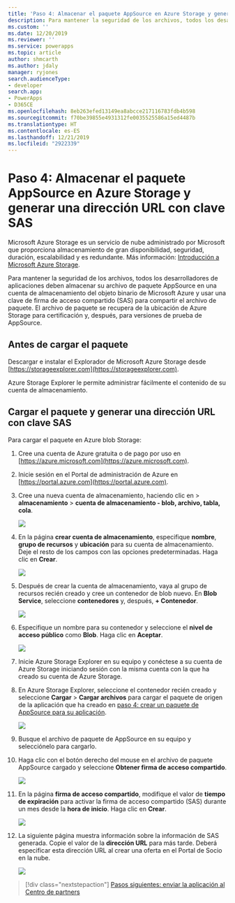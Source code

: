 ```yaml
---
title: 'Paso 4: Almacenar el paquete AppSource en Azure Storage y generar una dirección URL con clave SAS (Common Data Service) | Microsoft Docs'
description: Para mantener la seguridad de los archivos, todos los desarrolladores de aplicaciones deben almacenar su archivo de paquete AppSource en una cuenta de almacenamiento del objeto binario de Microsoft Azure y usar una clave de firma de acceso compartido (SAS) para compartir el archivo de paquete. El archivo de paquete se recupera de la ubicación de Azure Storage para certificación y, después, para versiones de prueba de AppSource.
ms.custom: ''
ms.date: 12/20/2019
ms.reviewer: ''
ms.service: powerapps
ms.topic: article
author: shmcarth
ms.author: jdaly
manager: ryjones
search.audienceType:
- developer
search.app:
- PowerApps
- D365CE
ms.openlocfilehash: 8eb263efed13149ea8abcce217116783fdb4b598
ms.sourcegitcommit: f70be39855e4931312fe0035525586a15ed4487b
ms.translationtype: HT
ms.contentlocale: es-ES
ms.lasthandoff: 12/21/2019
ms.locfileid: "2922339"
---
```

# <a name="step-4-store-your-appsource-package-on-azure-storage-and-generate-a-url-with-sas-key"></a>Paso 4: Almacenar el paquete AppSource en Azure Storage y generar una dirección URL con clave SAS

Microsoft Azure Storage es un servicio de nube administrado por Microsoft que proporciona almacenamiento de gran disponibilidad, seguridad, duración, escalabilidad y es redundante. Más información: [Introducción a Microsoft Azure Storage](https://docs.microsoft.com/azure/storage/common/storage-introduction).

Para mantener la seguridad de los archivos, todos los desarrolladores de aplicaciones deben almacenar su archivo de paquete AppSource en una cuenta de almacenamiento del objeto binario de Microsoft Azure y usar una clave de firma de acceso compartido (SAS) para compartir el archivo de paquete. El archivo de paquete se recupera de la ubicación de Azure Storage para certificación y, después, para versiones de prueba de AppSource.

## <a name="before-you-upload-your-package"></a>Antes de cargar el paquete

Descargar e instalar el Explorador de Microsoft Azure Storage desde [https://storageexplorer.com](https://storageexplorer.com).

Azure Storage Explorer le permite administrar fácilmente el contenido de su cuenta de almacenamiento.

## <a name="upload-your-package-and-generate-a-url-with-sas-key"></a>Cargar el paquete y generar una dirección URL con clave SAS

Para cargar el paquete en Azure blob Storage:

1. Cree una cuenta de Azure gratuita o de pago por uso en [https://azure.microsoft.com](https://azure.microsoft.com).
2. Inicie sesión en el Portal de administración de Azure en [https://portal.azure.com](https://portal.azure.com).
3. Cree una nueva cuenta de almacenamiento, haciendo clic en > **almacenamiento** > **cuenta de almacenamiento - blob, archivo, tabla, cola**.
    
   ![](media/appsource-storageaccount-pic1.png)

4. En la página **crear cuenta de almacenamiento**, especifique **nombre**, **grupo de recursos** y **ubicación** para su cuenta de almacenamiento. Deje el resto de los campos con las opciones predeterminadas. Haga clic en **Crear**. 

   ![](media/appsource-storageaccount-pic2.png)
 
  
5. Después de crear la cuenta de almacenamiento, vaya al grupo de recursos recién creado y cree un contenedor de blob nuevo. En **Blob Service**, seleccione **contenedores** y, después, **+ Contenedor**.

   ![](media/appsource-storageaccount-pic3.png)

6. Especifique un nombre para su contenedor y seleccione el **nivel de acceso público** como **Blob**. Haga clic en **Aceptar**.

   ![](media/appsource-storageaccount-pic4.png)

7. Inicie Azure Storage Explorer en su equipo y conéctese a su cuenta de Azure Storage iniciando sesión con la misma cuenta con la que ha creado su cuenta de Azure Storage.

8. En Azure Storage Explorer, seleccione el contenedor recién creado y seleccione **Cargar** > **Cargar archivos** para cargar el paquete de origen de la aplicación que ha creado en [paso 4: crear un paquete de AppSource para su aplicación](create-package-app-appsource.md). 

   ![](media/appsource-storageaccount-pic5.png)

9. Busque el archivo de paquete de AppSource en su equipo y selecciónelo para cargarlo.

10. Haga clic con el botón derecho del mouse en el archivo de paquete AppSource cargado y seleccione **Obtener firma de acceso compartido**.

    ![](media/appsource-storageaccount-pic6.png)

11. En la página **firma de acceso compartido**, modifique el valor de **tiempo de expiración** para activar la firma de acceso compartido (SAS) durante un mes desde la **hora de inicio**. Haga clic en **Crear**.

    ![](media/appsource-storageaccount-pic7.png)

12. La siguiente página muestra información sobre la información de SAS generada. Copie el valor de la **dirección URL** para más tarde. Deberá especificar esta dirección URL al crear una oferta en el Portal de Socio en la nube.

    ![](media/appsource-storageaccount-pic8.png)


> [!div class="nextstepaction"]
> [Pasos siguientes: enviar la aplicación al Centro de partners](next-steps-submit-app-cloud-partner-portal.md)
